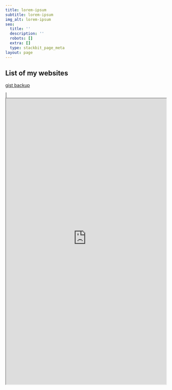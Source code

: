 ```yaml
---
title: lorem-ipsum
subtitle: lorem-ipsum
img_alt: lorem-ipsum
seo:
  title: ''
  description: ''
  robots: []
  extra: []
  type: stackbit_page_meta
layout: page
---
```

##  List of my websites




[gist backup](https://en.wikipedia.org/wiki/Hiking)



| <iframe src="https://random-static-html-deploys.netlify.app/my-websites" height="900px" width="100%"> </iframe>